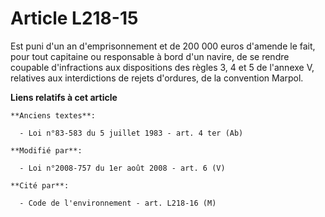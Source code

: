 # Article L218-15

Est puni d'un an d'emprisonnement et de 200 000 euros d'amende le fait, pour tout capitaine ou responsable à bord d'un
navire, de se rendre coupable d'infractions aux dispositions des règles 3, 4 et 5 de l'annexe V, relatives aux interdictions
de rejets d'ordures, de la convention Marpol.

**Liens relatifs à cet article**

	**Anciens textes**:

	  - Loi n°83-583 du 5 juillet 1983 - art. 4 ter (Ab)

	**Modifié par**:

	  - Loi n°2008-757 du 1er août 2008 - art. 6 (V)

	**Cité par**:

	  - Code de l'environnement - art. L218-16 (M)
